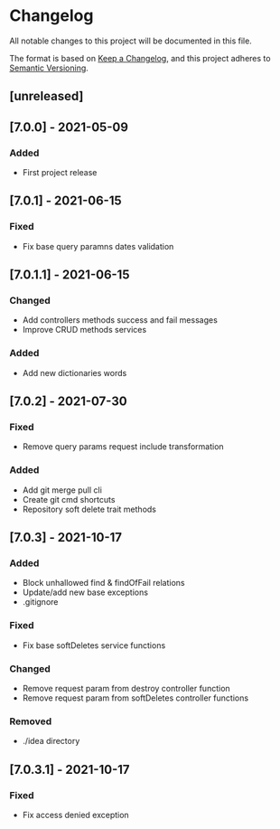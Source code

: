 # Changelog

All notable changes to this project will be documented in this file.

The format is based on [Keep a Changelog](https://keepachangelog.com/en/1.0.0/), and this project adheres
to [Semantic Versioning](https://semver.org/spec/v2.0.0.html).

## [unreleased]

## [7.0.0] - 2021-05-09

### Added

- First project release

## [7.0.1] - 2021-06-15

### Fixed

- Fix base query paramns dates validation

## [7.0.1.1] - 2021-06-15

### Changed

- Add controllers methods success and fail messages
- Improve CRUD methods services

### Added

- Add new dictionaries words

## [7.0.2] - 2021-07-30

### Fixed

- Remove query params request include transformation

### Added

- Add git merge pull cli
- Create git cmd shortcuts
- Repository soft delete trait methods

## [7.0.3] - 2021-10-17

### Added

- Block unhallowed find & findOfFail relations
- Update/add new base exceptions
- .gitignore

### Fixed

- Fix base softDeletes service functions

### Changed

- Remove request param from destroy controller function
- Remove request param from softDeletes controller functions

### Removed

- ./idea directory

## [7.0.3.1] - 2021-10-17

### Fixed

- Fix access denied exception